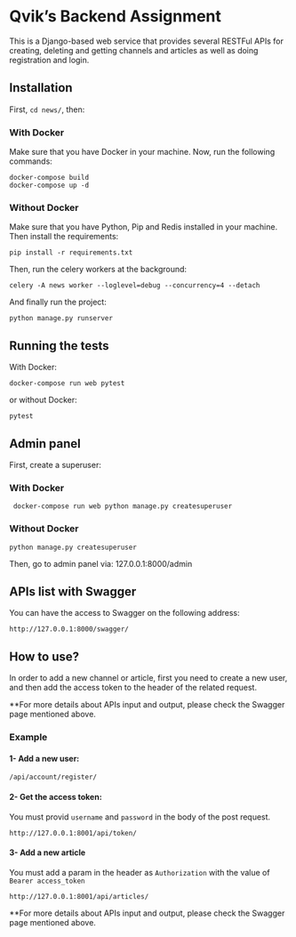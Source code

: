 # Qvik’s Backend Assignment
This is a Django-based web service that provides several RESTFul APIs for creating, deleting and getting channels and articles as well as doing registration and login. 

## Installation
First, `cd news/`, then:
### With Docker
Make sure that you have Docker in your machine. Now, run the following commands:
```
docker-compose build
docker-compose up -d
```
### Without Docker
Make sure that you have Python, Pip and Redis installed in your machine. 
Then install the requirements:
```
pip install -r requirements.txt
```
Then, run the celery workers at the background:
```
celery -A news worker --loglevel=debug --concurrency=4 --detach
```
And finally run the project:
```
python manage.py runserver
```

## Running the tests
With Docker:
```
docker-compose run web pytest
```

or without Docker:
```
pytest
```


## Admin panel
First, create a superuser:

### With Docker
```
 docker-compose run web python manage.py createsuperuser
 ```
### Without Docker
```
python manage.py createsuperuser
```

Then, go to admin panel via: 127.0.0.1:8000/admin 


## APIs list with Swagger
You can have the access to Swagger on the following address:
```
http://127.0.0.1:8000/swagger/
```

## How to use?
In order to add a new channel or article, first you need to create a new user, and then add the access token to the header of the related request. 

**For more details about APIs input and output, please check the Swagger page mentioned above.

### Example
#### 1- Add a new user:
`/api/account/register/`

#### 2- Get the access token:
You must provid `username` and `password` in the body of the post request.

`http://127.0.0.1:8001/api/token/`

#### 3- Add a new article
You must add a param in the header as `Authorization` with the value of `Bearer access_token`

`http://127.0.0.1:8001/api/articles/`

**For more details about APIs input and output, please check the Swagger page mentioned above.
